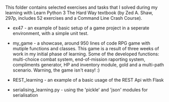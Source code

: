 This folder contains selected exercises and tasks that I solved 
during my learning with Learn Python 3 The Hard Way textbook 
(by Zed A. Shaw, 297p, includes 52 exercises and a Command Line Crash Course).


- ex47 - an example of basic setup of a game project in a seperate environment, with a simple unit test.

- my_game - a showcase, around 950 lines of code RPG game with mutiple functions and classes. 
  This game is a result of three weeks of work in my initial phase of learning. 
  Some of the developed functions: multi-choice combat system, end-of-mission raporting system, 
  compliments generator, HP and inventory module, gold and a multi-path scenario. Warning, the game isn't easy! :)

- REST_learning - an example of a basic usage of the REST Api with Flask

- serialising_learning.py - using the 'pickle' and 'json' modules for serialisation
